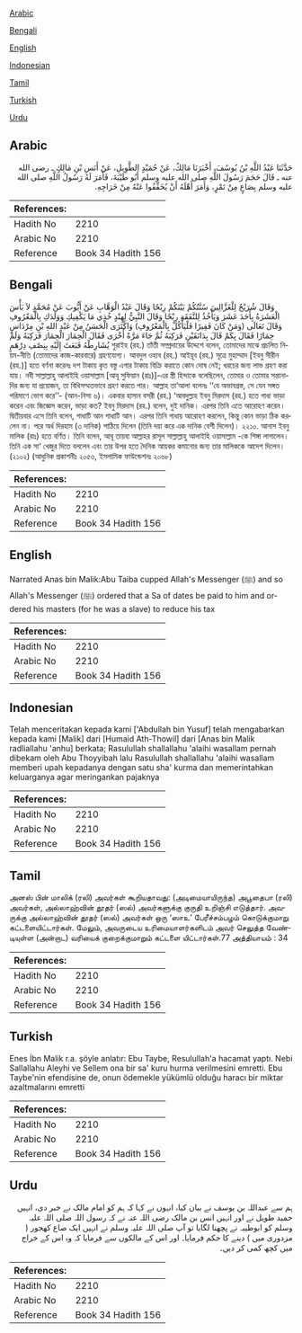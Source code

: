 [Arabic](#arabic)

[Bengali](#bengali)

[English](#english)

[Indonesian](#indonesian)

[Tamil](#tamil)

[Turkish](#turkish)

[Urdu](#urdu)

## Arabic


<div dir="rtl" lang="ar" style={{fontSize:'larger',backgroundColor:'#f8f9fa',padding:20}}>
حَدَّثَنَا عَبْدُ اللَّهِ بْنُ يُوسُفَ، أَخْبَرَنَا مَالِكٌ، عَنْ حُمَيْدٍ الطَّوِيلِ، عَنْ أَنَسِ بْنِ مَالِكٍ ـ رضى الله عنه ـ قَالَ حَجَمَ رَسُولَ اللَّهِ صلى الله عليه وسلم أَبُو طَيْبَةَ، فَأَمَرَ لَهُ رَسُولُ اللَّهِ صلى الله عليه وسلم بِصَاعٍ مِنْ تَمْرٍ، وَأَمَرَ أَهْلَهُ أَنْ يُخَفِّفُوا عَنْهُ مِنْ خَرَاجِهِ‏.‏
</div>
<div style={{backgroundColor:'#f8f9fa',padding:20, marginBottom: 10}}><table> <thead> <tr> <th>References:</th> <th></th> </tr> </thead> <tbody><tr><td>Hadith No</td><td>2210</td></tr><tr><td>Arabic No</td><td>2210</td></tr><tr><td>Reference</td><td>Book 34 Hadith 156</td></tr></tbody></table></div>

## Bengali


<div dir="ltr" lang="bn" style={{fontSize:'larger',backgroundColor:'#f8f9fa',padding:20}}>
وَقَالَ شُرَيْحٌ لِلْغَزَّالِينَ سُنَّتُكُمْ بَيْنَكُمْ رِبْحًا وَقَالَ عَبْدُ الْوَهَّابِ عَنْ أَيُّوبَ عَنْ مُحَمَّدٍ لاَ بَأْسَ الْعَشَرَةُ بِأَحَدَ عَشَرَ وَيَأْخُذُ لِلنَّفَقَةِ رِبْحًا وَقَالَ النَّبِيُّ لِهِنْدٍ خُذِي مَا يَكْفِيكِ وَوَلَدَكِ بِالْمَعْرُوفِ وَقَالَ تَعَالَى (وَمَنْ كَانَ فَقِيرًا فَلْيَأْكُلْ بِالْمَعْرُوفِ) وَاكْتَرَى الْحَسَنُ مِنْ عَبْدِ اللهِ بْنِ مِرْدَاسٍ حِمَارًا فَقَالَ بِكَمْ قَالَ بِدَانَقَيْنِ فَرَكِبَهُ ثُمَّ جَاءَ مَرَّةً أُخْرَى فَقَالَ الْحِمَارَ الْحِمَارَ فَرَكِبَهُ وَلَمْ يُشَارِطْهُ فَبَعَثَ إِلَيْهِ بِنِصْفِ دِرْهَمٍ শুরাইহ (রহ.) তাঁতী সম্প্রদায়ের উদ্দেশে বলেন, তোমাদের মাঝে প্রচলিত নিয়ম-নীতি (তোমাদের কাজ-কারবারে) গ্রহণযোগ্য। আবদুল ওহাব (রহ.) আইয়ূব (রহ.) সূত্রে মুহাম্মাদ [ইবনু সীরীন (রহ.)] হতে বর্ণনা করেনঃ দশ টাকায় কৃত বস্তু এগার টাকায় বিক্রি করাতে কোন দোষ নেই; খরচের জন্য লাভ গ্রহণ করা যায়। নবী সাল্লাল্লাহু আলাইহি ওয়াসাল্লাম [আবূ সুফিয়ান (রাঃ)]-এর স্ত্রী হিন্দাকে বলেছিলেন, তোমার ও তোমার সন্তানাদির জন্য যা প্রয়োজন, তা বিধিসম্মতভাবে গ্রহণ করতে পার। আল্লাহ তা‘আলা বলেনঃ ‘‘যে অভাবগ্রস্ত, সে যেন সঙ্গত পরিমাণে ভোগ করে’’- (আন-নিসা ৬)। একবার হাসান বসরী (রহ.) ‘আবদুল্লাহ ইবনু মিরদাস (রহ.) হতে গাধা ভাড়া করেন এবং জিজ্ঞেস করেন, ভাড়া কত? ইবনু মিরদাস (রহ.) বলেন, দুই দানিক। এরপর তিনি এতে আরোহণ করেন। দ্বিতীয়বার এসে তিনি বলেন, গাধাটি আন গাধাটি আন। এরপর তিনি গাধায় আরোহণ করলেন, কিন্তু কোন ভাড়া ঠিক করলেন না। পরে অর্ধ দিরহাম (৩ দানিক) পাঠিয়ে দিলেন (তিনি দয়া করে এক দানিক বেশী দিলেন)। ২২১০. আনাস ইবনু মালিক (রাঃ) হতে বর্ণিত। তিনি বলেন, আবূ তায়বা আল্লাহর রাসূল সাল্লাল্লাহু আলাইহি ওয়াসাল্লাম -কে শিঙ্গা লাগালেন। তিনি এক সা‘ খেজুর দিতে বললেন এবং তার উপর হতে দৈনিক আয়কর কমানোর জন্য তার মালিককে আদেশ দিলেন। (২১০২) (আধুনিক প্রকাশনীঃ ২০৫৩, ইসলামিক ফাউন্ডেশনঃ ২০৬৮)
</div>
<div style={{backgroundColor:'#f8f9fa',padding:20, marginBottom: 10}}><table> <thead> <tr> <th>References:</th> <th></th> </tr> </thead> <tbody><tr><td>Hadith No</td><td>2210</td></tr><tr><td>Arabic No</td><td>2210</td></tr><tr><td>Reference</td><td>Book 34 Hadith 156</td></tr></tbody></table></div>

## English


<div dir="ltr" lang="en" style={{fontSize:'larger',backgroundColor:'#f8f9fa',padding:20}}>
Narrated Anas bin Malik:Abu Taiba cupped Allah's Messenger (ﷺ) and so Allah's Messenger (ﷺ) ordered that a Sa of dates be paid to him and ordered his masters (for he was a slave) to reduce his tax
</div>
<div style={{backgroundColor:'#f8f9fa',padding:20, marginBottom: 10}}><table> <thead> <tr> <th>References:</th> <th></th> </tr> </thead> <tbody><tr><td>Hadith No</td><td>2210</td></tr><tr><td>Arabic No</td><td>2210</td></tr><tr><td>Reference</td><td>Book 34 Hadith 156</td></tr></tbody></table></div>

## Indonesian


<div dir="ltr" lang="id" style={{fontSize:'larger',backgroundColor:'#f8f9fa',padding:20}}>
Telah menceritakan kepada kami ['Abdullah bin Yusuf] telah mengabarkan kepada kami [Malik] dari [Humaid Ath-Thowil] dari [Anas bin Malik radliallahu 'anhu] berkata; Rasulullah shallallahu 'alaihi wasallam pernah dibekam oleh Abu Thoyyibah lalu Rasulullah shallallahu 'alaihi wasallam memberi upah kepadanya dengan satu sha' kurma dan memerintahkan keluarganya agar meringankan pajaknya
</div>
<div style={{backgroundColor:'#f8f9fa',padding:20, marginBottom: 10}}><table> <thead> <tr> <th>References:</th> <th></th> </tr> </thead> <tbody><tr><td>Hadith No</td><td>2210</td></tr><tr><td>Arabic No</td><td>2210</td></tr><tr><td>Reference</td><td>Book 34 Hadith 156</td></tr></tbody></table></div>

## Tamil


<div dir="ltr" lang="ta" style={{fontSize:'larger',backgroundColor:'#f8f9fa',padding:20}}>
அனஸ் பின் மாலிக் (ரலி) அவர்கள் கூறியதாவது: (அடிமையாயிருந்த) அபூதைபா (ரலி) அவர்கள், அல்லாஹ்வின் தூதர் (ஸல்) அவர்களுக்கு குருதி உறிஞ்சி எடுத்தார். அவருக்கு அல்லாஹ்வின் தூதர் (ஸல்) அவர்கள் ஒரு ‘ஸாஉ’ பேரீச்சம்பழம் கொடுக்குமாறு கட்டளையிட்டார்கள். மேலும், அவருடைய உரிமையாளர்களிடம் அவர் செலுத்த வேண்டியுள்ள (அன்றாட) வரியைக் குறைக்குமாறும் கட்டளை யிட்டார்கள்.77 அத்தியாயம் : 34
</div>
<div style={{backgroundColor:'#f8f9fa',padding:20, marginBottom: 10}}><table> <thead> <tr> <th>References:</th> <th></th> </tr> </thead> <tbody><tr><td>Hadith No</td><td>2210</td></tr><tr><td>Arabic No</td><td>2210</td></tr><tr><td>Reference</td><td>Book 34 Hadith 156</td></tr></tbody></table></div>

## Turkish


<div dir="ltr" lang="tr" style={{fontSize:'larger',backgroundColor:'#f8f9fa',padding:20}}>
Enes İbn Malik r.a. şöyle anlatır: Ebu Taybe, Resulullah'a hacamat yaptı. Nebi Sallallahu Aleyhi ve Sellem ona bir sa' kuru hurma verilmesini emretti. Ebu Taybe'nin efendisine de, onun ödemekle yükümlü olduğu haracı bir miktar azaltmalarını emretti
</div>
<div style={{backgroundColor:'#f8f9fa',padding:20, marginBottom: 10}}><table> <thead> <tr> <th>References:</th> <th></th> </tr> </thead> <tbody><tr><td>Hadith No</td><td>2210</td></tr><tr><td>Arabic No</td><td>2210</td></tr><tr><td>Reference</td><td>Book 34 Hadith 156</td></tr></tbody></table></div>

## Urdu


<div dir="rtl" lang="ur" style={{fontSize:'larger',backgroundColor:'#f8f9fa',padding:20}}>
ہم سے عبداللہ بن یوسف نے بیان کیا، انہوں نے کہا کہ ہم کو امام مالک نے خبر دی، انہیں حمید طویل نے اور انہیں انس بن مالک رضی اللہ عنہ نے کہ رسول اللہ صلی اللہ علیہ وسلم کو ابوطیبہ نے پچھنا لگایا تو آپ صلی اللہ علیہ وسلم نے انہیں ایک صاع کھجور ( مزدوری میں ) دینے کا حکم فرمایا۔ اور اس کے مالکوں سے فرمایا کہ وہ اس کے خراج میں کچھ کمی کر دیں۔
</div>
<div style={{backgroundColor:'#f8f9fa',padding:20, marginBottom: 10}}><table> <thead> <tr> <th>References:</th> <th></th> </tr> </thead> <tbody><tr><td>Hadith No</td><td>2210</td></tr><tr><td>Arabic No</td><td>2210</td></tr><tr><td>Reference</td><td>Book 34 Hadith 156</td></tr></tbody></table></div>